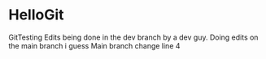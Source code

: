 # HelloGit
GitTesting Edits being done in the dev branch by a dev guy.
Doing edits on the main branch i guess
Main branch change line 4